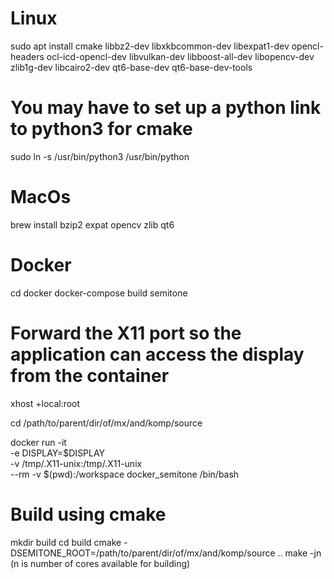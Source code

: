
# Linux 
sudo apt install cmake libbz2-dev libxkbcommon-dev
 libexpat1-dev opencl-headers ocl-icd-opencl-dev libvulkan-dev libboost-all-dev
 libopencv-dev zlib1g-dev libcairo2-dev qt6-base-dev qt6-base-dev-tools


# You may have to set up a python link to python3 for cmake
sudo ln -s /usr/bin/python3 /usr/bin/python

# MacOs
brew install bzip2 expat opencv zlib qt6

# Docker
cd docker
docker-compose build semitone

# Forward the X11 port so the application can access the display from the container
xhost +local:root

cd /path/to/parent/dir/of/mx/and/komp/source

docker run -it \
-e DISPLAY=$DISPLAY \
-v /tmp/.X11-unix:/tmp/.X11-unix \
--rm -v $(pwd):/workspace docker_semitone /bin/bash


# Build using cmake
mkdir build
cd build
cmake -DSEMITONE_ROOT=/path/to/parent/dir/of/mx/and/komp/source ..
make -jn (n is number of cores available for building)